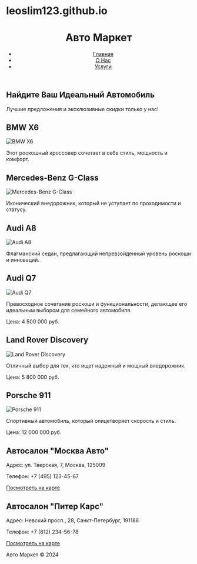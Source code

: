 # leoslim123.github.io
<!DOCTYPE html>
<html lang="ru">
<head>
</head>
<body>
  <header>
    <div class="container">
      <div id="branding">
        <h1><span class="highlight">Авто</span> Маркет</h1>
      </div>
      <nav>
        <ul>
          <li class="current"><a href="index.html">Главная</a></li>
          <li><a href="about.html">О Нас</a></li>
          <li><a href="services.html">Услуги</a></li>
        </ul>
      </nav>
    </div>
  </header>

  <section class="showcase">
    <div class="container">
      <h1>Найдите Ваш Идеальный Автомобиль</h1>
      <p>Лучшие предложения и эксклюзивные скидки только у нас!</p>
    </div>
  </section>

  <div class="container">
    <div class="car">
      <h2>BMW X6</h2>
      <img src="https://hdpic.club/photo/uploads/posts/2023-12/1701575692_hdpic-club-p-chernaya-bmv-x6-60.jpg" alt="BMW X6">
      <p>Этот роскошный кроссовер сочетает в себе стиль, мощность и комфорт.</p>
    </div>
    <div class="car">
      <h2>Mercedes-Benz G-Class</h2>
      <img src="https://sportishka.com/uploads/posts/2023-12/1701940330_sportishka-com-p-mersedes-dzhi-vkontakte-15.jpg" alt="Mercedes-Benz G-Class">
      <p>Иконический внедорожник, который не уступает по проходимости и статусу.</p>
    </div>
    <div class="car">
      <h2>Audi A8</h2>
      <img src="https://avatars.dzeninfra.ru/get-zen_doc/3940836/pub_60524a403eb679416854a721_60524c1057266c7ccd0cdf7a/scale_1200" alt="Audi A8">
      <p>Флагманский седан, предлагающий непревзойденный уровень роскоши и инноваций.</p>
    </div>
 <div class="car">
  <h2>Audi Q7</h2>
  <img src="https://kuznitsaspb.ru/wp-content/uploads/9/c/c/9cca6e783b0db6b721934e271cb94894.jpeg" alt="Audi Q7">
  <p>Превосходное сочетание роскоши и функциональности, делающее его идеальным выбором для семейного автомобиля.</p>
  <p class="price">Цена: 4 500 000 руб.</p>
</div>
<div class="car">
  <h2>Land Rover Discovery</h2>
  <img src="https://a.d-cd.net/nSHQRXXakZCg_vHjXaU2Lkr7XKM-1920.jpg" alt="Land Rover Discovery">
  <p>Отличный выбор для тех, кто ищет надежный и мощный внедорожник.</p>
  <p class="price">Цена: 5 800 000 руб.</p>
</div>
<div class="car">
  <h2>Porsche 911</h2>
  <img src="http://carakoom.com/data/wall/787/612fb8c1_medium.jpg" alt="Porsche 911">
  <p>Спортивный автомобиль, который олицетворяет скорость и стиль.</p>
  <p class="price">Цена: 12 000 000 руб.</p>
</div>

  </div>

  <footer>
  </footer>
</body>
</html>
<div class="container">
    <div class="dealership">
      <h2>Автосалон "Москва Авто"</h2>
      <p>Адрес: ул. Тверская, 7, Москва, 125009</p>
      <p>Телефон: +7 (495) 123-45-67</p>
      <a href="https://maps.google.com/?q=ул. Тверская, 7, Москва, 125009" target="_blank">Посмотреть на карте</a>
    </div>
    <div class="dealership">
      <h2>Автосалон "Питер Карс"</h2>
      <p>Адрес: Невский просп., 28, Санкт-Петербург, 191186</p>
      <p>Телефон: +7 (812) 234-56-78</p>
      <a href="https://maps.google.com/?q=Невский просп., 28, Санкт-Петербург, 191186" target="_blank">Посмотреть на карте</a>
    </div>
    <!-- Добавьте больше автосалонов по аналогии -->
  </div>

  <footer>
    <p>Авто Маркет &copy; 2024</p>
  </footer>
</body>
</html>

